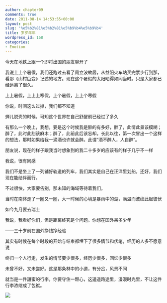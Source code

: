 ```yaml
---
author: chapter09
comments: true
date: 2011-08-14 14:53:55+00:00
layout: post
slug: '%e5%b2%81%e5%b2%81%e5%b9%b4%e5%b9%b4'
title: 岁岁年年
wordpress_id: 168
categories:
- Emotion
---
```


今天在地铁上跟一个即将出国的朋友聊开了

我说上上个暑假，我们还跑过去看了周立波故居，从益阳火车站买完票步行到那，看那《山村巨变》记述的地方。现在这个暑假的太阳晒得如同当时。只是大家都已经远离了很久。

<!-- more -->

上上暑假，上上上寒假，上个暑假，上上个寒假

你说，时间这么过掉，我们都不知道

蝉儿脱壳的时候，可知这个世界在自己舒醒前已经过了多久

有那么一个晚上，我想，要是这个时候我是醉的有多好，醉了，此情此景该模糊；醉了，此时此刻该麻木；醉了，此前此后该忘却。长此以往，第一次冒出一个这样的想法，那时如果给我一滴酒也许就会醉。此谓“酒不醉人，人自醉”。

朋友说，现在的样子跟我当时想象到的我二十多岁的应该有的样子几乎不一样

我说，很有同感

我们不是坐上了一列铺好轨道的列车，我们其实是自己在汪洋里划船，还好，我们现在能结伴而行。

不过很快，大家要告别，那未知的海域等待着我们。

当时在南体走了一圈又一圈，大一时候的心境是暴雨中的湖，满溢而波纹此起彼伏

如今九月要去瑞士

我说，我看好你们，但是距离终究是个问题。你想在国外呆多少年

——三十岁前在国外挣钱挣经验

其实有时候在每个时段的开始与结束都埋下了很多情节和伏笔，经历的人多不愿意说

终归一个人行走，发生的情节要少很多，经历少很多，回忆少很多

未曾不好，又未尝好。这是那条林中的小道，有分岔，风景不同

就当是一件甜蜜的行李，你要守住一颗心，这遥遥路途里，漫漫时光里，不让这件行李浓缩成了包袱。



[![](http://haow.ca/wp-content/uploads/2011/08/picplz-2011-08-13-17.04.36.jpg)](http://haow.ca/wp-content/uploads/2011/08/picplz-2011-08-13-17.04.36.jpg)
